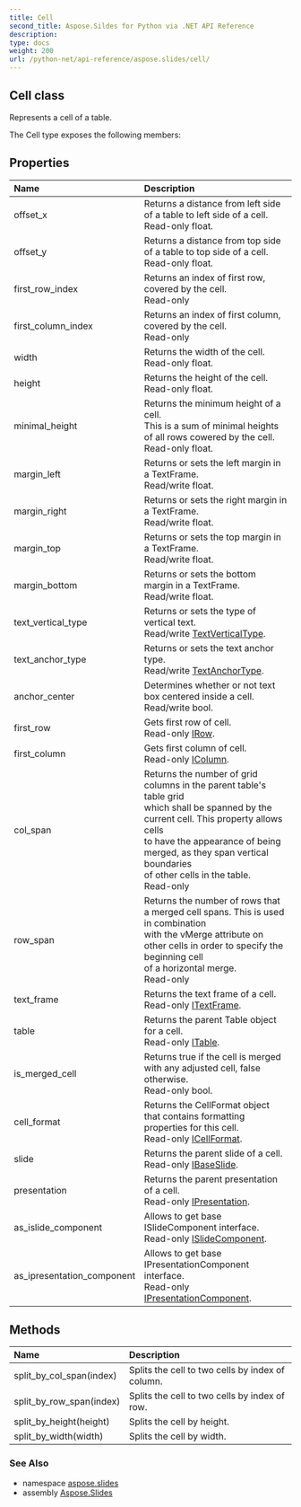 ```yaml
---
title: Cell
second_title: Aspose.Sildes for Python via .NET API Reference
description: 
type: docs
weight: 200
url: /python-net/api-reference/aspose.slides/cell/
---
```


## Cell class

Represents a cell of a table.

The Cell type exposes the following members:
## Properties
| Name | Description |
| :- | :- |
|offset_x|Returns a distance from left side of a table to left side of a cell.<br/>            Read-only float.|
|offset_y|Returns a distance from top side of a table to top side of a cell.<br/>            Read-only float.|
|first_row_index|Returns an index of first row, covered by the cell.<br/>            Read-only|
|first_column_index|Returns an index of first column, covered by the cell.<br/>            Read-only|
|width|Returns the width of the cell.<br/>            Read-only float.|
|height|Returns the height of the cell.<br/>            Read-only float.|
|minimal_height|Returns the minimum height of a cell.<br/>            This is a sum of minimal heights of all rows cowered by the cell.<br/>            Read-only float.|
|margin_left|Returns or sets the left margin in a TextFrame.<br/>            Read/write float.|
|margin_right|Returns or sets the right margin in a TextFrame.<br/>            Read/write float.|
|margin_top|Returns or sets the top margin in a TextFrame.<br/>            Read/write float.|
|margin_bottom|Returns or sets the bottom margin in a TextFrame.<br/>            Read/write float.|
|text_vertical_type|Returns or sets the type of vertical text.<br/>            Read/write [TextVerticalType](/slides/python-net/api-reference/aspose.slides/textverticaltype/).|
|text_anchor_type|Returns or sets the text anchor type.<br/>            Read/write [TextAnchorType](/slides/python-net/api-reference/aspose.slides/textanchortype/).|
|anchor_center|Determines whether or not text box centered inside a cell.<br/>            Read/write bool.|
|first_row|Gets first row of cell.<br/>            Read-only [IRow](/slides/python-net/api-reference/aspose.slides/irow/).|
|first_column|Gets first column of cell.<br/>            Read-only [IColumn](/slides/python-net/api-reference/aspose.slides/icolumn/).|
|col_span|Returns the number of grid columns in the parent table's table grid<br/>            which shall be spanned by the current cell. This property allows cells<br/>            to have the appearance of being merged, as they span vertical boundaries<br/>            of other cells in the table.<br/>            Read-only|
|row_span|Returns the number of rows that a merged cell spans. This is used in combination<br/>            with the vMerge attribute on other cells in order to specify the beginning cell<br/>            of a horizontal merge.<br/>            Read-only|
|text_frame|Returns the text frame of a cell.<br/>            Read-only [ITextFrame](/slides/python-net/api-reference/aspose.slides/itextframe/).|
|table|Returns the parent Table object for a cell.<br/>            Read-only [ITable](/slides/python-net/api-reference/aspose.slides/itable/).|
|is_merged_cell|Returns true if the cell is merged with any adjusted cell, false otherwise.<br/>            Read-only bool.|
|cell_format|Returns the CellFormat object that contains formatting properties for this cell.<br/>            Read-only [ICellFormat](/slides/python-net/api-reference/aspose.slides/icellformat/).|
|slide|Returns the parent slide of a cell.<br/>            Read-only [IBaseSlide](/slides/python-net/api-reference/aspose.slides/ibaseslide/).|
|presentation|Returns the parent presentation of a cell.<br/>            Read-only [IPresentation](/slides/python-net/api-reference/aspose.slides/ipresentation/).|
|as_islide_component|Allows to get base ISlideComponent interface.<br/>            Read-only [ISlideComponent](/slides/python-net/api-reference/aspose.slides/islidecomponent/).|
|as_ipresentation_component|Allows to get base IPresentationComponent interface.<br/>            Read-only [IPresentationComponent](/slides/python-net/api-reference/aspose.slides/ipresentationcomponent/).|
## Methods
| Name | Description |
| :- | :- |
|split_by_col_span(index)|Splits the cell to two cells by index of column.|
|split_by_row_span(index)|Splits the cell to two cells by index of row.|
|split_by_height(height)|Splits the cell by height.|
|split_by_width(width)|Splits the cell by width.|

### See Also

* namespace [aspose.slides](/slides/python-net/api-reference/aspose.slides/)
* assembly [Aspose.Slides](/slides/python-net/api-reference/)

